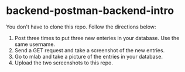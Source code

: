 # backend-postman-backend-intro

You don't have to clone this repo. Follow the directions below:

1) Post three times to put three new enteries in your database. Use the same username.
2) Send a GET request and take a screenshot of the new entries.
3) Go to mlab and take a picture of the entries in your database.
4) Upload the two screenshots to this repo.
